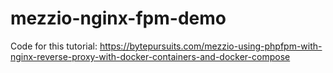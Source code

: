 # mezzio-nginx-fpm-demo

Code for this tutorial: https://bytepursuits.com/mezzio-using-phpfpm-with-nginx-reverse-proxy-with-docker-containers-and-docker-compose